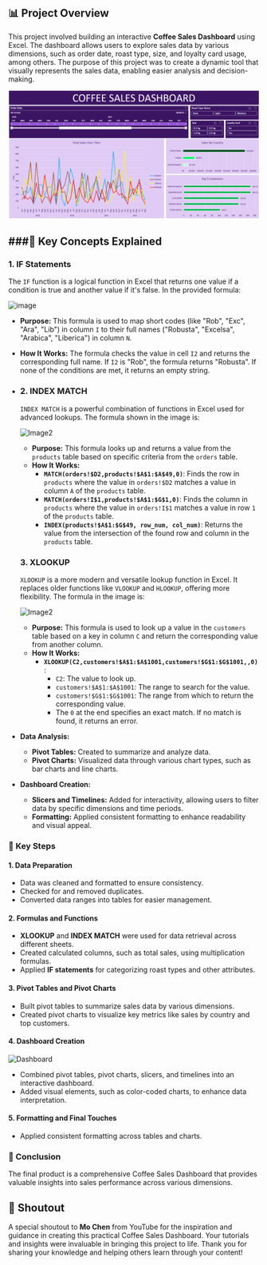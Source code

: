 📊 Project Overview
-------------------

This project involved building an interactive **Coffee Sales Dashboard** using Excel. The dashboard allows users to explore sales data by various dimensions, such as order date, roast type, size, and loyalty card usage, among others. The purpose of this project was to create a dynamic tool that visually represents the sales data, enabling easier analysis and decision-making.

![Dashboard](Dashboard.png)

###🔧 Key Concepts Explained
-------------------------

### 1\. **IF Statements**

The `IF` function is a logical function in Excel that returns one value if a condition is true and another value if it's false. In the provided formula:

![image](https://github.com/user-attachments/assets/446dfa4d-2615-4263-87db-8efba377797d)

*   **Purpose:** This formula is used to map short codes (like "Rob", "Exc", "Ara", "Lib") in column `I` to their full names ("Robusta", "Excelsa", "Arabica", "Liberica") in column `N`.
*   **How It Works:** The formula checks the value in cell `I2` and returns the corresponding full name. If `I2` is "Rob", the formula returns "Robusta". If none of the conditions are met, it returns an empty string.
*   ### 2\. **INDEX MATCH**
    
    `INDEX MATCH` is a powerful combination of functions in Excel used for advanced lookups. The formula shown in the image is:
    
      ![Image2](https://github.com/DeandraShae/CoffeeSalesDashboard/blob/main/INDEX.png?raw=true)
    
    *   **Purpose:** This formula looks up and returns a value from the `products` table based on specific criteria from the `orders` table.
    *   **How It Works:**
        *   **`MATCH(orders!$D2,products!$A$1:$A$49,0)`**: Finds the row in `products` where the value in `orders!$D2` matches a value in column `A` of the `products` table.
        *   **`MATCH(orders!I$1,products!$A$1:$G$1,0)`**: Finds the column in `products` where the value in `orders!I$1` matches a value in row `1` of the `products` table.
        *   **`INDEX(products!$A$1:$G$49, row_num, col_num)`**: Returns the value from the intersection of the found row and column in the `products` table.  
    
    ### 3\. **XLOOKUP**
    
    `XLOOKUP` is a more modern and versatile lookup function in Excel. It replaces older functions like `VLOOKUP` and `HLOOKUP`, offering more flexibility. The formula in the image is:

    ![Image2](https://github.com/DeandraShae/CoffeeSalesDashboard/blob/main/XLOOKUP_Country.png?raw=true)
    
    *   **Purpose:** This formula is used to look up a value in the `customers` table based on a key in column `C` and return the corresponding value from another column.
    *   **How It Works:**
        *   **`XLOOKUP(C2,customers!$A$1:$A$1001,customers!$G$1:$G$1001,,0)`**:
            *   `C2`: The value to look up.
            *   `customers!$A$1:$A$1001`: The range to search for the value.
            *   `customers!$G$1:$G$1001`: The range from which to return the corresponding value.
            *   The `0` at the end specifies an exact match. If no match is found, it returns an error.
*   **Data Analysis:**
    *   **Pivot Tables:** Created to summarize and analyze data.
    *   **Pivot Charts:** Visualized data through various chart types, such as bar charts and line charts.
*   **Dashboard Creation:**
    *   **Slicers and Timelines:** Added for interactivity, allowing users to filter data by specific dimensions and time periods.
    *   **Formatting:** Applied consistent formatting to enhance readability and visual appeal.
 

### 🔑 Key Steps

#### 1\. Data Preparation

*   Data was cleaned and formatted to ensure consistency.
*   Checked for and removed duplicates.
*   Converted data ranges into tables for easier management.

#### 2\. Formulas and Functions

*   **XLOOKUP** and **INDEX MATCH** were used for data retrieval across different sheets.
*   Created calculated columns, such as total sales, using multiplication formulas.
*   Applied **IF statements** for categorizing roast types and other attributes.

#### 3\. Pivot Tables and Pivot Charts

*   Built pivot tables to summarize sales data by various dimensions.
*   Created pivot charts to visualize key metrics like sales by country and top customers.

#### 4\. Dashboard Creation
![Dashboard](https://github.com/DeandraShae/CoffeeSalesDashboard/blob/main/Dashboard2.png?raw=true)
*   Combined pivot tables, pivot charts, slicers, and timelines into an interactive dashboard.
*   Added visual elements, such as color-coded charts, to enhance data interpretation.

#### 5\. Formatting and Final Touches

*   Applied consistent formatting across tables and charts.

### 🎯 Conclusion

The final product is a comprehensive Coffee Sales Dashboard that provides valuable insights into sales performance across various dimensions. 

🎉 Shoutout
-----------

A special shoutout to **Mo Chen** from YouTube for the inspiration and guidance in creating this practical Coffee Sales Dashboard. Your tutorials and insights were invaluable in bringing this project to life. Thank you for sharing your knowledge and helping others learn through your content!
